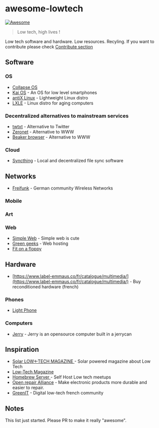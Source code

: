 # awesome-lowtech

[![Awesome](https://cdn.rawgit.com/sindresorhus/awesome/d7305f38d29fed78fa85652e3a63e154dd8e8829/media/badge.svg)](https://github.com/sindresorhus/awesome)

> Low tech, high lives !

Low tech software and hardware. Low resources. Recyling.
If you want to contribute please check [Contribute section](.github/CONTRIBUTING.md)
## Software
### OS
- [Collapse OS](https://collapseos.org/)
- [Kai OS](https://www.kaiostech.com/) - An OS for low level smartphones
- [antiX Linux](https://antixlinux.com/) - Lightweight Linux distro
- [LXLE](https://www.lxle.net/) - Linux distro for aging computers
### Decentralized alternatives to mainstream services
- [twtxt](https://twtxt.readthedocs.io/en/latest/) - Alternative to Twitter
- [Zeronet](https://zeronet.io/) - Alternative to WWW
- [Beaker browser](https://beakerbrowser.com/) -  Alternative to WWW

### Cloud
- [Syncthing](https://syncthing.net/) - Local and decentralized file sync software

## Networks
- [Freifunk](https://freifunk.net/en/) - German community Wireless Networks

### Mobile
### Art
### Web
- [Simple Web](https://simpleweb.iscute.ovh/) - Simple web is cute
- [Green geeks](https://www.greengeeks.com/) - Web hosting
- [Fit on a floppy](https://fitonafloppy.website/)
## Hardware
- [https://www.label-emmaus.co/fr/catalogue/multimedia/](https://www.label-emmaus.co/fr/catalogue/multimedia/) - Buy reconditioned hardware (french)
### Phones
- [Light Phone](https://www.thelightphone.com/)
### Computers
- [Jerry](http://www.youandjerrycan.org/) - Jerry is an opensource computer built in a jerrycan
## Inspiration
- [Solar LOW<-TECH MAGAZINE ](https://solar.lowtechmagazine.com/) - Solar powered magazine about Low Tech
- [Low-Tech Magazine](https://www.lowtechmagazine.com/)
- [Homebrew Server ](https://homebrewserver.club/) - Self Host Low tech meetups
- [Open repair Alliance](https://openrepair.org/) - Make electronic products more durable and easier to repair.
- [GreenIT](https://www.greenit.fr/) - Digital low-tech french community
## Notes
This list just started. Please PR to make it really "awesome".
